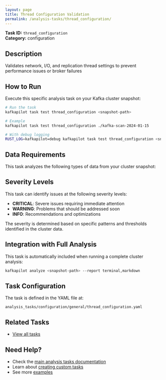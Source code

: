 ```yaml
---
layout: page
title: Thread Configuration Validation
permalink: /analysis-tasks/thread_configuration/
---
```


**Task ID:** `thread_configuration`  
**Category:** configuration

## Description

Validates network, I/O, and replication thread settings to prevent performance issues or broker failures

## How to Run

Execute this specific analysis task on your Kafka cluster snapshot:

```bash
# Run the task
kafkapilot task test thread_configuration <snapshot-path>

# Example
kafkapilot task test thread_configuration ./kafka-scan-2024-01-15

# With debug logging
RUST_LOG=kafkapilot=debug kafkapilot task test thread_configuration <snapshot-path>
```

## Data Requirements

This task analyzes the following types of data from your cluster snapshot:



## Severity Levels

This task can identify issues at the following severity levels:

- **CRITICAL**: Severe issues requiring immediate attention
- **WARNING**: Problems that should be addressed soon  
- **INFO**: Recommendations and optimizations

The severity is determined based on specific patterns and thresholds identified in the cluster data.

## Integration with Full Analysis

This task is automatically included when running a complete cluster analysis:

```bash
kafkapilot analyze <snapshot-path> --report terminal,markdown
```

## Task Configuration

The task is defined in the YAML file at:
```
analysis_tasks/configuration/general/thread_configuration.yaml
```

## Related Tasks

- [View all tasks](../)

## Need Help?

- Check the [main analysis tasks documentation](../)
- Learn about [creating custom tasks](/how-to#custom-analysis-tasks)
- See more [examples](/examples#analysis-tasks)

